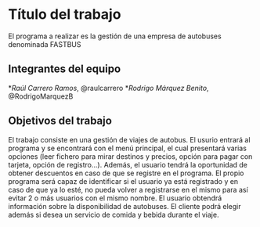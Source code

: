 # Título del trabajo

El programa a realizar es la gestión de una empresa de autobuses denominada FASTBUS

## Integrantes del equipo

*_Raúl Carrero Ramos_, @raulcarrero
*_Rodrigo Márquez Benito_, @RodrigoMarquezB

## Objetivos del trabajo

El trabajo consiste en una gestión de viajes de autobus. El usurio entrará al programa y se encontrará con el menú principal, 
el cual presentará varias opciones (leer fichero para mirar destinos y precios, opción para pagar con tarjeta, opción de registro...).
Además, el usuario tendrá la oportunidad de obtener descuentos en caso de que se registre en el programa. El propio programa será capaz
de identificar si el usuario ya está registrado y en caso de que ya lo esté, no pueda volver a registrarse en el mismo para así evitar
2 o más usuarios con el mismo nombre. El usuario obtendrá información sobre la disponibilidad de autobuses. 
El cliente podrá elegir además si desea un servicio de comida y bebida durante el viaje.
